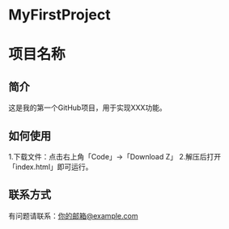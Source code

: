 # MyFirstProject
# 项目名称
## 简介
这是我的第一个GitHub项目，用于实现XXX功能。
## 如何使用
1.下载文件：点击右上角「Code」→「Download Z」
2.解压后打开「index.html」即可运行。
## 联系方式
有问题请联系：你的邮箱@example.com
